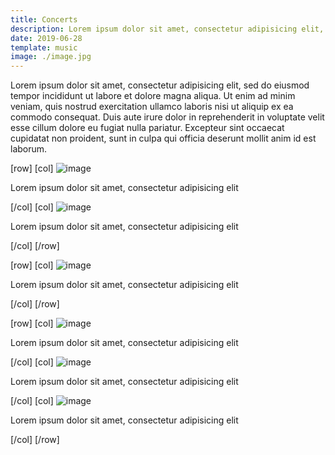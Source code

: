 ```yaml
---
title: Concerts
description: Lorem ipsum dolor sit amet, consectetur adipisicing elit, sed do eiusmod tempor incididunt ut labore et dolore magna aliqua.
date: 2019-06-28
template: music
image: ./image.jpg
---
```


Lorem ipsum dolor sit amet, consectetur adipisicing elit, sed do eiusmod tempor incididunt ut labore et dolore magna aliqua. Ut enim ad minim veniam, quis nostrud exercitation ullamco laboris nisi ut aliquip ex ea commodo consequat. Duis aute irure dolor in reprehenderit in voluptate velit esse cillum dolore eu fugiat nulla pariatur. Excepteur sint occaecat cupidatat non proident, sunt in culpa qui officia deserunt mollit anim id est laborum.

[row]
[col]
![image](./b1.jpg)

Lorem ipsum dolor sit amet, consectetur adipisicing elit

[/col]
[col]
![image](./b2.jpg)

Lorem ipsum dolor sit amet, consectetur adipisicing elit

[/col]
[/row]

[row]
[col]
![image](./w1.jpg)

Lorem ipsum dolor sit amet, consectetur adipisicing elit

[/col]
[/row]

[row]
[col]
![image](./l1.jpg)

Lorem ipsum dolor sit amet, consectetur adipisicing elit

[/col]
[col]
![image](./l2.jpg)

Lorem ipsum dolor sit amet, consectetur adipisicing elit

[/col]
[col]
![image](./l3.jpg)

Lorem ipsum dolor sit amet, consectetur adipisicing elit

[/col]
[/row]
